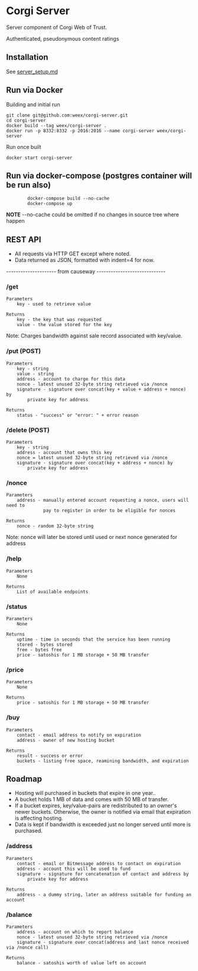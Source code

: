 # Corgi Server
 
Server component of Corgi Web of Trust.

Authenticated, pseudonymous content ratings

## Installation

See [server_setup.md](doc/server_setup.md)

## Run via Docker

Building and initial run

```script
git clone git@github.com:weex/corgi-server.git
cd corgi-server 
docker build --tag weex/corgi-server . 
docker run -p 8332:8332 -p 2016:2016 --name corgi-server weex/corgi-server
```
Run once built

```script
docker start corgi-server
```

## Run via docker-compose (postgres container will be run also)

```script
        docker-compose build --no-cache
        docker-compose up
```
**NOTE** --no-cache could be omitted if no changes in source tree where happen

## REST API

* All requests via HTTP GET except where noted.
* Data returned as JSON, formatted with indent=4 for now.

--------------------- from causeway -----------------------------

### /get
    Parameters
        key - used to retrieve value
        
    Returns
        key - the key that was requested
        value - the value stored for the key

Note: Charges bandwidth against sale record associated with key/value.

### /put (POST)
    Parameters
        key - string
        value - string
        address - account to charge for this data
        nonce - latest unused 32-byte string retrieved via /nonce
        signature - signature over concat(key + value + address + nonce) by 
            private key for address

    Returns
        status - "success" or "error: " + error reason

### /delete (POST)
    Parameters
        key - string
        address - account that owns this key
        nonce = latest unused 32-byte string retrieved via /nonce
        signature - signature over concat(key + address + nonce) by 
            private key for address

### /nonce
    Parameters
        address - manually entered account requesting a nonce, users will need to 
                  pay to register in order to be eligible for nonces
        
    Returns
        nonce - random 32-byte string
        
Note: nonce will later be stored until used or next nonce generated for address

### /help
    Parameters
        None

    Returns
        List of available endpoints

### /status
    Parameters
        None

    Returns
        uptime - time in seconds that the service has been running
        stored - bytes stored
        free - bytes free
        price - satoshis for 1 MB storage + 50 MB transfer

### /price
    Parameters
        None
        
    Returns
        price - satoshis for 1 MB storage + 50 MB transfer

### /buy
    Parameters
        contact - email address to notify on expiration
        address - owner of new hosting bucket

    Returns
        result - success or error
        buckets - listing free space, reamining bandwidth, and expiration


## Roadmap

* Hosting will purchased in buckets that expire in one year..
* A bucket holds 1 MB of data and comes with 50 MB of transfer.
* If a bucket expires, key/value-pairs are redistributed to an owner's newer buckets.
  Otherwise, the owner is notified via email that expiration is affecting hosting.
* Data is kept if bandwidth is exceeded just no longer served until more is purchased.

### /address
    Parameters
        contact - email or Bitmessage address to contact on expiration
        address - account this will be used to fund
        signature - signature for concatenation of contact and address by
            private key for address
        
    Returns
        address - a dummy string, later an address suitable for funding an account

### /balance
    Parameters
        address - account on which to report balance
        nonce - latest unused 32-byte string retrieved via /nonce
        signature - signature over concat(address and last nonce received via /nonce call)
        
    Returns
        balance - satoshis worth of value left on account

